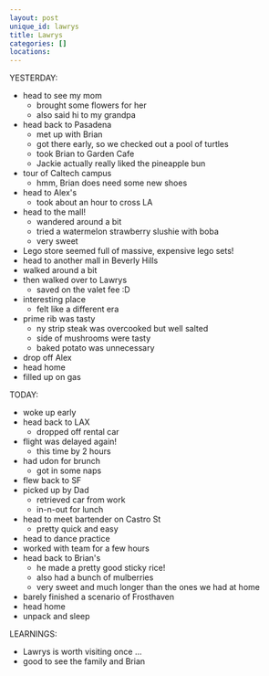 ```yaml
---
layout: post
unique_id: lawrys
title: Lawrys
categories: []
locations: 
---
```


YESTERDAY:
* head to see my mom
  * brought some flowers for her
  * also said hi to my grandpa
* head back to Pasadena
  * met up with Brian
  * got there early, so we checked out a pool of turtles
  * took Brian to Garden Cafe
  * Jackie actually really liked the pineapple bun
* tour of Caltech campus
  * hmm, Brian does need some new shoes
* head to Alex's
  * took about an hour to cross LA
* head to the mall!
  * wandered around a bit
  * tried a watermelon strawberry slushie with boba
  * very sweet
* Lego store seemed full of massive, expensive lego sets!
* head to another mall in Beverly Hills
* walked around a bit
* then walked over to Lawrys
  * saved on the valet fee :D
* interesting place
  * felt like a different era
* prime rib was tasty
  * ny strip steak was overcooked but well salted
  * side of mushrooms were tasty
  * baked potato was unnecessary
* drop off Alex
* head home
* filled up on gas

TODAY:
* woke up early
* head back to LAX
  * dropped off rental car
* flight was delayed again!
  * this time by 2 hours
* had udon for brunch
  * got in some naps
* flew back to SF
* picked up by Dad
  * retrieved car from work
  * in-n-out for lunch
* head to meet bartender on Castro St
  * pretty quick and easy
* head to dance practice
* worked with team for a few hours
* head back to Brian's
  * he made a pretty good sticky rice!
  * also had a bunch of mulberries
  * very sweet and much longer than the ones we had at home
* barely finished a scenario of Frosthaven
* head home
* unpack and sleep

LEARNINGS:
* Lawrys is worth visiting once ...
* good to see the family and Brian
